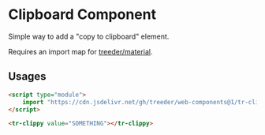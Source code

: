 # Clipboard Component

Simple way to add a "copy to clipboard" element. 

Requires an import map for [treeder/material](https://github.com/treeder/material).

## Usages

```html
<script type="module">
    import "https://cdn.jsdelivr.net/gh/treeder/web-components@1/tr-clippy/tr-clippy.js"
</script>

<tr-clippy value="SOMETHING"></tr-clippy> 
```

